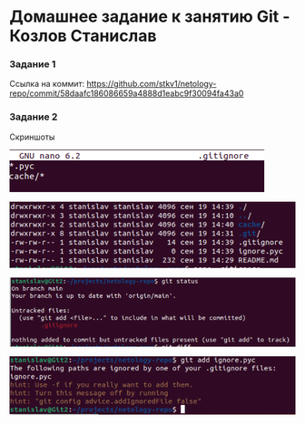 # Домашнее задание к занятию Git - Козлов Станислав

### Задание 1
Ссылка на коммит:
https://github.com/stkv1/netology-repo/commit/58daafc186086659a4888d1eabc9f30094fa43a0

### Задание 2
Скриншоты

![gitignore](https://github.com/stkv1/netology-repo/blob/main/img/205.PNG)

![list files](https://github.com/stkv1/netology-repo/blob/main/img/206.PNG)

![status](https://github.com/stkv1/netology-repo/blob/main/img/207.PNG)

![ignoring when git add](https://github.com/stkv1/netology-repo/blob/main/img/208.PNG)


